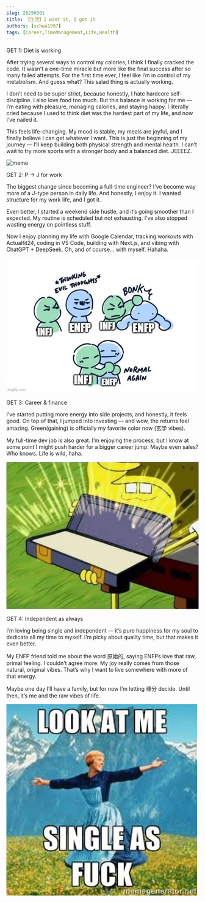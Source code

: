 ```yaml
---
slug: 20250901
title: 【生活】I want it, I get it
authors: [schwa1997]
tags: [Career,TimeManagement,Life,Health]
---
```


GET 1: Diet is working

After trying several ways to control my calories, I think I finally cracked the code. It wasn’t a one-time miracle but more like the final success after so many failed attempts. For the first time ever, I feel like I’m in control of my metabolism. And guess what? This salad thing is actually working.

I don’t need to be super strict, because honestly, I hate hardcore self-discipline. I also love food too much. But this balance is working for me — I’m eating with pleasure, managing calories, and staying happy. I literally cried because I used to think diet was the hardest part of my life, and now I’ve nailed it.

This feels life-changing. My mood is stable, my meals are joyful, and I finally believe I can get whatever I want. This is just the beginning of my journey — I’ll keep building both physical strength and mental health. I can’t wait to try more sports with a stronger body and a balanced diet. JEEEEZ.

![meme](https://media.tenor.com/z-oBTP1WqfgAAAAM/excited.gif)

GET 2: P → J for work

The biggest change since becoming a full-time engineer? I’ve become way more of a J-type person in daily life. And honestly, I enjoy it. I wanted structure for my work life, and I got it.

Even better, I started a weekend side hustle, and it’s going smoother than I expected. My routine is scheduled but not exhausting. I’ve also stopped wasting energy on pointless stuff.

Now I enjoy planning my life with Google Calendar, tracking workouts with Actualfit24, coding in VS Code, building with Next.js, and vibing with ChatGPT + DeepSeek. Oh, and of course… with myself. Hahaha.

![haha](image.png)

GET 3: Career & finance

I’ve started putting more energy into side projects, and honestly, it feels good. On top of that, I jumped into investing — and wow, the returns feel amazing. Green(gaining) is officially my favorite color now (玄学 vibes).

My full-time dev job is also great. I’m enjoying the process, but I know at some point I might push harder for a bigger career jump. Maybe even sales? Who knows. Life is wild, haha.

![qianlai](image-1.png)

GET 4: Independent as always

I’m loving being single and independent — it’s pure happiness for my soul to dedicate all my time to myself. I’m picky about quality time, but that makes it even better.

My ENFP friend told me about the word 原始的, saying ENFPs love that raw, primal feeling. I couldn’t agree more. My joy really comes from those natural, original vibes. That’s why I want to live somewhere with more of that energy.

Maybe one day I’ll have a family, but for now I’m letting 缘分 decide. Until then, it’s me and the raw vibes of life.

![single as fuck](image-2.png)